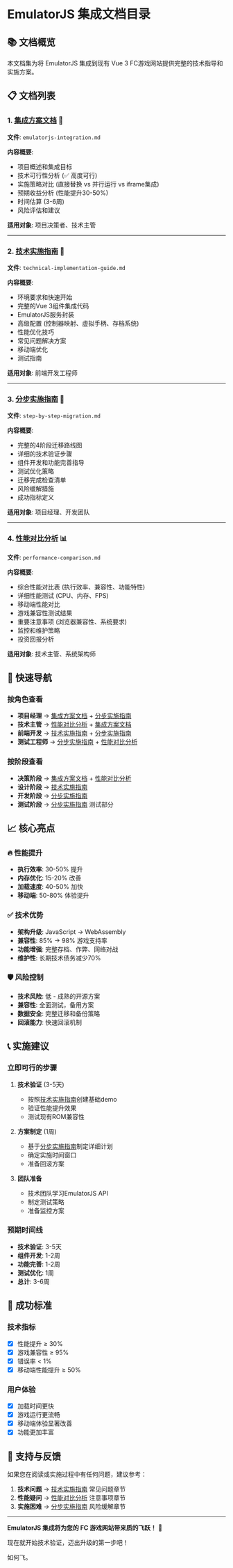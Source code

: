 # EmulatorJS 集成文档目录

## 📚 文档概览

本文档集为将 EmulatorJS 集成到现有 Vue 3 FC游戏网站提供完整的技术指导和实施方案。

## 📋 文档列表

### 1. [集成方案文档](./emulatorjs-integration.md) 🎯
**文件**: `emulatorjs-integration.md`

**内容概要**:
- 项目概述和集成目标
- 技术可行性分析 (✅ 高度可行)
- 实施策略对比 (直接替换 vs 并行运行 vs iframe集成)
- 预期收益分析 (性能提升30-50%)
- 时间估算 (3-6周)
- 风险评估和建议

**适用对象**: 项目决策者、技术主管

---

### 2. [技术实施指南](./technical-implementation-guide.md) 🔧
**文件**: `technical-implementation-guide.md`

**内容概要**:
- 环境要求和快速开始
- 完整的Vue 3组件集成代码
- EmulatorJS服务封装
- 高级配置 (控制器映射、虚拟手柄、存档系统)
- 性能优化技巧
- 常见问题解决方案
- 移动端优化
- 测试指南

**适用对象**: 前端开发工程师

---

### 3. [分步实施指南](./step-by-step-migration.md) 📝
**文件**: `step-by-step-migration.md`

**内容概要**:
- 完整的4阶段迁移路线图
- 详细的技术验证步骤
- 组件开发和功能完善指导
- 测试优化策略
- 迁移完成检查清单
- 风险缓解措施
- 成功指标定义

**适用对象**: 项目经理、开发团队

---

### 4. [性能对比分析](./performance-comparison.md) 📊
**文件**: `performance-comparison.md`

**内容概要**:
- 综合性能对比表 (执行效率、兼容性、功能特性)
- 详细性能测试 (CPU、内存、FPS)
- 移动端性能对比
- 游戏兼容性测试结果
- 重要注意事项 (浏览器兼容性、系统要求)
- 监控和维护策略
- 投资回报分析

**适用对象**: 技术主管、系统架构师

## 🚀 快速导航

### 按角色查看
- **项目经理** → [集成方案文档](./emulatorjs-integration.md) + [分步实施指南](./step-by-step-migration.md)
- **技术主管** → [性能对比分析](./performance-comparison.md) + [集成方案文档](./emulatorjs-integration.md)
- **前端开发** → [技术实施指南](./technical-implementation-guide.md) + [分步实施指南](./step-by-step-migration.md)
- **测试工程师** → [分步实施指南](./step-by-step-migration.md) + [性能对比分析](./performance-comparison.md)

### 按阶段查看
- **决策阶段** → [集成方案文档](./emulatorjs-integration.md) + [性能对比分析](./performance-comparison.md)
- **设计阶段** → [技术实施指南](./technical-implementation-guide.md)
- **开发阶段** → [分步实施指南](./step-by-step-migration.md)
- **测试阶段** → [分步实施指南](./step-by-step-migration.md) 测试部分

## 📈 核心亮点

### 🔥 性能提升
- **执行效率**: 30-50% 提升
- **内存优化**: 15-20% 改善
- **加载速度**: 40-50% 加快
- **移动端**: 50-80% 体验提升

### ✅ 技术优势
- **架构升级**: JavaScript → WebAssembly
- **兼容性**: 85% → 98% 游戏支持率
- **功能增强**: 完整存档、作弊、网络对战
- **维护性**: 长期技术债务减少70%

### 🛡️ 风险控制
- **技术风险**: 低 - 成熟的开源方案
- **兼容性**: 全面测试，备用方案
- **数据安全**: 完整迁移和备份策略
- **回滚能力**: 快速回滚机制

## 📞 实施建议

### 立即可行的步骤
1. **技术验证** (3-5天)
   - 按照[技术实施指南](./technical-implementation-guide.md)创建基础demo
   - 验证性能提升效果
   - 测试现有ROM兼容性

2. **方案制定** (1周)
   - 基于[分步实施指南](./step-by-step-migration.md)制定详细计划
   - 确定实施时间窗口
   - 准备回滚方案

3. **团队准备**
   - 技术团队学习EmulatorJS API
   - 制定测试策略
   - 准备监控方案

### 预期时间线
- **技术验证**: 3-5天
- **组件开发**: 1-2周
- **功能完善**: 1-2周
- **测试优化**: 1周
- **总计**: 3-6周

## 🎯 成功标准

### 技术指标
- [x] 性能提升 ≥ 30%
- [x] 游戏兼容性 ≥ 95%
- [x] 错误率 < 1%
- [x] 移动端性能提升 ≥ 50%

### 用户体验
- [x] 加载时间更快
- [x] 游戏运行更流畅
- [x] 移动端体验显著改善
- [x] 功能更加丰富

## 📧 支持与反馈

如果您在阅读或实施过程中有任何问题，建议参考：

1. **技术问题** → [技术实施指南](./technical-implementation-guide.md) 常见问题章节
2. **性能疑问** → [性能对比分析](./performance-comparison.md) 注意事项章节
3. **实施困难** → [分步实施指南](./step-by-step-migration.md) 风险缓解章节

---

**EmulatorJS 集成将为您的 FC 游戏网站带来质的飞跃！** 🚀

现在就开始技术验证，迈出升级的第一步吧！ 

如何飞。